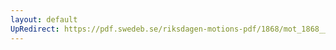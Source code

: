 ```yaml
---
layout: default
UpRedirect: https://pdf.swedeb.se/riksdagen-motions-pdf/1868/mot_1868__ak__00130/mot_1868__ak__00130_001.pdf
---
```

